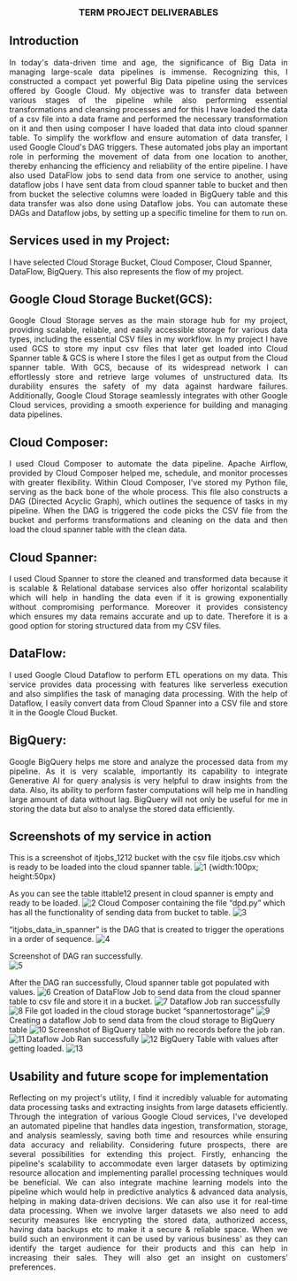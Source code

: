 <h3 style="text-align:center">TERM PROJECT DELIVERABLES</h3>

## Introduction
<div align = "justify">In today's data-driven time and age, the significance of Big Data in managing large-scale data pipelines is immense. Recognizing this, I constructed a compact yet powerful Big Data pipeline using the services offered by Google Cloud. My objective was to transfer data between various stages of the pipeline while also performing essential transformations and cleansing processes and for this I have loaded the data of a csv file into a data frame and performed the necessary transformation on it and then using composer I have loaded that data into cloud spanner table. To simplify the workflow and ensure automation of data transfer, I used Google Cloud's DAG triggers. These automated jobs play an important role in performing the movement of data from one location to another, thereby enhancing the efficiency and reliability of the entire pipeline. I have also used DataFlow jobs to send data from one service to another, using dataflow jobs I have sent data from cloud spanner table to bucket and then from bucket the selective columns were loaded in BigQuery table and this data transfer was also done using Dataflow jobs. You can automate these DAGs and Dataflow jobs, by setting up a specific timeline for them to run on.</div>

## Services used in my Project:
I have selected Cloud Storage Bucket, Cloud Composer, Cloud Spanner, DataFlow, BigQuery. This also represents the flow of my project. 
## Google Cloud Storage Bucket(GCS):
<div align = "justify">Google Cloud Storage serves as the main storage hub for my project, providing scalable, reliable, and easily accessible storage for various data types, including the essential CSV files in my workflow. In my project I have used GCS to store my input csv files that later get loaded into Cloud Spanner table & GCS is where I store the files I get as output from the Cloud spanner table. With GCS, because of its widespread network I can effortlessly store and retrieve large volumes of unstructured data. Its durability ensures the safety of my data against hardware failures. Additionally, Google Cloud Storage seamlessly integrates with other Google Cloud services, providing a smooth experience for building and managing data pipelines.</div>

## Cloud Composer:
<div align = "justify">I used Cloud Composer to automate the data pipeline. Apache Airflow, provided by Cloud Composer helped me, schedule, and monitor processes with greater flexibility. Within Cloud Composer, I've stored my Python file, serving as the back bone of the whole process. This file also constructs a DAG (Directed Acyclic Graph), which outlines the sequence of tasks in my pipeline. When the DAG is triggered the code picks the CSV file from the bucket and performs transformations and cleaning on the data and then load the cloud spanner table with the clean data.</div>


## Cloud Spanner: 
<div align = "justify">I used Cloud Spanner to store the cleaned and transformed data because it is scalable & Relational database services also offer horizontal scalability which will help in handling the data even if it is growing exponentially without compromising performance. Moreover it provides consistency which ensures my data remains accurate and up to date. Therefore it is a good option for storing structured data from my CSV files.</div>

## DataFlow: 
<div align = "justify">I used Google Cloud Dataflow to perform ETL operations on my data. This service provides data processing with features like serverless execution and also simplifies the task of managing data processing. With the help of Dataflow, I easily convert data from Cloud Spanner into a CSV file and store it in the Google Cloud Bucket.</div>

## BigQuery:
<div align = "justify">Google BigQuery helps me store and analyze the processed data from my pipeline. As it is very scalable, importantly its capability to integrate Generative AI for query analysis is very helpful to draw insights from the data. Also, its ability to perform faster computations will help me in handling large amount of data without lag. BigQuery will not only be useful for me in storing the data but also to analyse the stored data efficiently.</div>

## Screenshots of my service in action

This is a screenshot of itjobs_1212 bucket with the csv file itjobs.csv which is ready to be loaded into the cloud spanner table.
![1](https://github.com/priya-darshini0/Google-Cloud-Data-Pipeline/blob/main/Images/1.png) {width:100px; height:50px}

As you can see the table ittable12 present in cloud spanner is empty and ready to be loaded.
![2](https://github.com/priya-darshini0/Google-Cloud-Data-Pipeline/blob/main/Images/2.png)
Cloud Composer containing the file “dpd.py” which has all the functionality of sending data from bucket to table.
![3](https://github.com/priya-darshini0/Google-Cloud-Data-Pipeline/blob/main/Images/3.png)

“itjobs_data_in_spanner” is the DAG that is created to trigger the operations in a order of sequence. 
![4](https://github.com/priya-darshini0/Google-Cloud-Data-Pipeline/blob/main/Images/4.png)



Screenshot of DAG ran successfully.  
![5](https://github.com/priya-darshini0/Google-Cloud-Data-Pipeline/blob/main/Images/5.png)

After the DAG ran successfully, Cloud spanner table got populated with values. 
![6](https://github.com/priya-darshini0/Google-Cloud-Data-Pipeline/blob/main/Images/6.png)
Creation of DataFlow Job to send data from the cloud spanner table to csv file and store it in a bucket. 
![7](https://github.com/priya-darshini0/Google-Cloud-Data-Pipeline/blob/main/Images/7.png)
Dataflow Job ran successfully 
![8](https://github.com/priya-darshini0/Google-Cloud-Data-Pipeline/blob/main/Images/8.png)
File got loaded in the cloud storage bucket “spannertostorage” 
![9](https://github.com/priya-darshini0/Google-Cloud-Data-Pipeline/blob/main/Images/9.png)
Creating a dataflow Job to send data from the cloud storage to BigQuery table 
![10](https://github.com/priya-darshini0/Google-Cloud-Data-Pipeline/blob/main/Images/10.png)
Screenshot of BigQuery table with no records before the job ran. 
![11](https://github.com/priya-darshini0/Google-Cloud-Data-Pipeline/blob/main/Images/11.png)
Dataflow Job Ran successfully 
![12](https://github.com/priya-darshini0/Google-Cloud-Data-Pipeline/blob/main/Images/12.png)
BigQuery Table with values after getting loaded. 
![13](https://github.com/priya-darshini0/Google-Cloud-Data-Pipeline/blob/main/Images/13.png)







## Usability and future scope for implementation
<div align = "justify">Reflecting on my project's utility, I find it incredibly valuable for automating data processing tasks and extracting insights from large datasets efficiently. Through the integration of various Google Cloud services, I've developed an automated pipeline that handles data ingestion, transformation, storage, and analysis seamlessly, saving both time and resources while ensuring data accuracy and reliability.
Considering future prospects, there are several possibilities for extending this project. Firstly, enhancing the pipeline's scalability to accommodate even larger datasets by optimizing resource allocation and implementing parallel processing techniques would be beneficial. We can also integrate machine learning models into the pipeline which would help in predictive analytics & advanced data analysis, helping in making data-driven decisions. We can also use it for real-time data processing. When we involve larger datasets we also need to add security measures like encrypting the stored data, authorized access, having data backups etc to make it a secure & reliable space. When we build such an environment it can be used by various business' as they can identify the target audience for their products and this can help in increasing their sales. They will also get an insight on customers’ preferences.</div>
